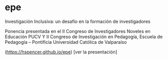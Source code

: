 # epe
Investigación Inclusiva: un desafío en la formación de investigadores

Ponencia presentada en el II Congreso de Investigadores Noveles en Educación PUCV Y II Congreso de Investigación en Pedagogía, Escuela de Pedagogía – Pontificia Universidad Católica de Valparaíso

(https://hspencer.github.io/epe) [ver la presentación]

